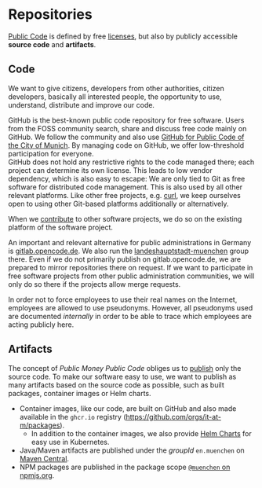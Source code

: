 # Repositories

[Public Code](publish.html) is defined by free [licenses](licenses.html), but also by publicly accessible __source code__ and __artifacts__.


## Code

We want to give citizens, developers from other authorities, citizen developers, basically all interested people, the opportunity to use, understand, distribute and improve our code.


GitHub is the best-known public code repository for free software.
Users from the FOSS community search, share and discuss free code mainly on GitHub.
We follow the community and also use [GitHub for Public Code of the City of Munich](https://github.com/it-at-m/).
By managing code on GitHub, we offer low-threshold participation for everyone.  
GitHub does not hold any restrictive rights to the code managed there; each project can determine its own license.
This leads to low vendor dependency, which is also easy to escape:
We are only tied to Git as free software for distributed code management.
This is also used by all other relevant platforms.
Like other free projects, e.g. [curl](https://daniel.haxx.se/blog/2021/01/28/what-if-github-is-the-devil/), we keep ourselves open to using other Git-based platforms additionally or alternatively.

When we [contribute](./improve.html#code-contributions) to other software projects, we do so on the existing platform of the software project.

An important and relevant alternative for public administrations in Germany is [gitlab.opencode.de](https://gitlab.opencode.de).
We also run the [landeshauptstadt-muenchen](https://gitlab.opencode.de/groups/landeshauptstadt-muenchen) group there.
Even if we do not primarily publish on gitlab.opencode.de, we are prepared to mirror repositories there on request. 
If we want to participate in free software projects from other public administration communities, we will only do so there if the projects allow merge requests.

In order not to force employees to use their real names on the Internet, employees are allowed to use pseudonyms.
However, all pseudonyms used are documented _internally_ in order to be able to trace which employees are acting publicly here.


## Artifacts

The concept of _Public Money Public Code_ obliges us to [publish](./publish.html) only the source code.
To make our software easy to use, we want to publish as many artifacts based on the source code as possible, such as built packages, container images or Helm charts.

* Container images, like our code, are built on GitHub and also made available in the `ghcr.io` registry (https://github.com/orgs/it-at-m/packages).
  * In addition to the container images, we also provide [Helm Charts](https://github.com/it-at-m/helm-charts) for easy use in Kubernetes.
* Java/Maven artifacts are published under the _groupId_ `en.muenchen` on [Maven Central](https://central.sonatype.com/search?q=de.muenchen).
* NPM packages are published in the package scope [`@muenchen` on npmjs.org](https://www.npmjs.com/search?q=%40muenchen).
